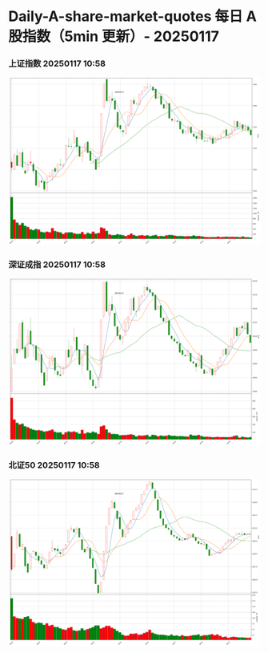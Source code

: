 
# Daily-A-share-market-quotes 每日 A 股指数（5min 更新）- 20250117

### 上证指数 20250117 10:58
![](./fig/2025/1/20250117-sh000001.png)

### 深证成指 20250117 10:58
![](./fig/2025/1/20250117-sz399001.png)

### 北证50 20250117 10:58
![](./fig/2025/1/20250117-bj899050.png)
